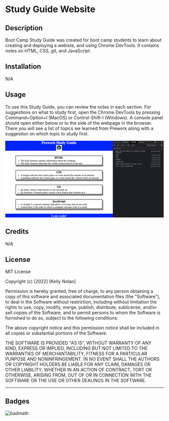 # Study Guide Website

## Description

Boot Camp Study Guide was created for boot camp students to learn about creating and deploying a webiste, and using Chrome DevTools. It contains notes on HTML, CSS, git, and JavaScript. 

## Installation

N/A

## Usage

To use this Study Guide, you can review the notes in each section. For suggestions on what to study first, open the Chrome DevTools by pressing Command+Option+I (MacOS) or Control-Shift-I (Windows). A console panel should open either below or to the side of the webpage in the browser. There you will see a list of topics we learned from Prework along with a suggestion on which topic to study first.

![A screenshot of the Study Guide webpage with the Chrome DevTools console open to the right of the webpage.](assets/study-guide-screenshot.png)

## Credits

N/A

## License

MIT License

Copyright (c) [2022] [Kelly Nolan]

Permission is hereby granted, free of charge, to any person obtaining a copy
of this software and associated documentation files (the "Software"), to deal
in the Software without restriction, including without limitation the rights
to use, copy, modify, merge, publish, distribute, sublicense, and/or sell
copies of the Software, and to permit persons to whom the Software is
furnished to do so, subject to the following conditions:

The above copyright notice and this permission notice shall be included in all
copies or substantial portions of the Software.

THE SOFTWARE IS PROVIDED "AS IS", WITHOUT WARRANTY OF ANY KIND, EXPRESS OR
IMPLIED, INCLUDING BUT NOT LIMITED TO THE WARRANTIES OF MERCHANTABILITY,
FITNESS FOR A PARTICULAR PURPOSE AND NONINFRINGEMENT. IN NO EVENT SHALL THE
AUTHORS OR COPYRIGHT HOLDERS BE LIABLE FOR ANY CLAIM, DAMAGES OR OTHER
LIABILITY, WHETHER IN AN ACTION OF CONTRACT, TORT OR OTHERWISE, ARISING FROM,
OUT OF OR IN CONNECTION WITH THE SOFTWARE OR THE USE OR OTHER DEALINGS IN THE
SOFTWARE.

---

## Badges

![badmath](https://img.shields.io/github/languages/top/nielsenjared/badmath)
